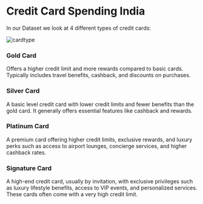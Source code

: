# Credit Card Spending India
  In our Dataset we look at 4 different types of credit cards:

  ![cardtype](https://github.com/user-attachments/assets/669afcce-3f6c-4cca-b57d-3979e3b662c7)

  
### Gold Card
Offers a higher credit limit and more rewards compared to basic cards. Typically includes travel benefits, cashback, and discounts on purchases.

### Silver Card 
A basic level credit card with lower credit limits and fewer benefits than the gold card. It generally offers essential features like cashback and rewards.

### Platinum Card
A premium card offering higher credit limits, exclusive rewards, and luxury perks such as access to airport lounges, concierge services, and higher cashback rates.

### Signature Card
A high-end credit card, usually by invitation, with exclusive privileges such as luxury lifestyle benefits, access to VIP events, and personalized services. These cards often come with a very high credit limit.
